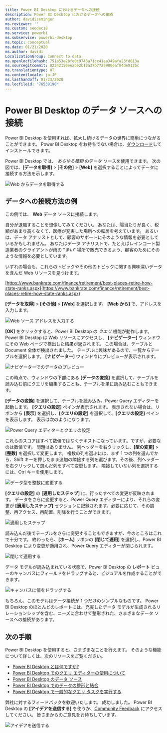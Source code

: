 ```yaml
---
title: Power BI Desktop におけるデータへの接続
description: Power BI Desktop におけるデータへの接続
author: davidiseminger
ms.reviewer: ''
ms.custom: seodec18
ms.service: powerbi
ms.subservice: powerbi-desktop
ms.topic: conceptual
ms.date: 01/21/2020
ms.author: davidi
LocalizationGroup: Connect to data
ms.openlocfilehash: 751a53e2bfe0c9743a71cc41aa349afa23fd013a
ms.sourcegitcommit: 02342150eeab52b13a37b7725900eaf84de912bc
ms.translationtype: HT
ms.contentlocale: ja-JP
ms.lasthandoff: 01/23/2020
ms.locfileid: "76539190"
---
```

# <a name="connect-to-data-sources-in-power-bi-desktop"></a>Power BI Desktop のデータ ソースへの接続

Power BI Desktop を使用すれば、拡大し続けるデータの世界に簡単につながることができます。 Power BI Desktop をお持ちでない場合は、[ダウンロード](https://go.microsoft.com/fwlink/?LinkID=521662)してインストールできます。

Power BI Desktop では、 *あらゆる種類* のデータ ソースを使用できます。 次の図では、**[データを取得]** > **[その他]** > **[Web]** を選択することによってデータに接続する方法を示します。

![Web からデータを取得する](media/desktop-connect-to-data/get-data-from-the-web.png)

## <a name="example-of-connecting-to-data"></a>データへの接続方法の例

この例では、 **Web** データ ソースに接続します。

自分が退職することを想像してみてください。 あなたは、陽当たりが良く、税額があまり高くなくて、医療が充実した場所への転居を考えています。 あるいは、データ アナリストとして、顧客のサポートにそのような情報を必要としているかもしれません。 あなたはデータ アナリストで、たとえばレインコート製造業者のクライアントが雨の "*多い*" 場所で販売できるよう、顧客のためにそのような情報を必要としています。

いずれの場合も、これらのトピックやその他のトピックに関する興味深いデータを含んだ Web リソースを見つけます。

[https://www.bankrate.com/finance/retirement/best-places-retire-how-state-ranks.aspx](https://www.bankrate.com/finance/retirement/best-places-retire-how-state-ranks.aspx)

**[データを取得]** > **[その他]** > **[Web]** を選択します。 **[Web から]** で、アドレスを入力します。

![Web ソース アドレスを入力する](media/desktop-connect-to-data/connecttodata_3.png)

**[OK]** をクリックすると、Power BI Desktop の *クエリ* 機能が動作します。 Power BI Desktop は Web リソースにアクセスし、 **[ナビゲーター]** ウィンドウにその Web ページで検出した結果が返されます。 この場合は、テーブルと Document 全体が検出されました。 テーブルに興味があるので、一覧からテーブルを選択します。 **[ナビゲーター]** ウィンドウにプレビューが表示されます。

![ナビゲーターでのデータのプレビュー](media/desktop-connect-to-data/datasources_fromnavigatordialog.png)

この時点で、ウィンドウの下部にある **[データの変換]** を選択して、テーブルを読み込む前にクエリを編集することも、テーブルを単に読み込むこともできます。

**[データの変換]** を選択して、テーブルを読み込み、Power Query エディターを起動します。 **[クエリの設定]** ペインが表示されます。 表示されない場合は、リボンから **[表示]** を選択し、**[クエリの設定]** を選択して、**[クエリの設定]** ペインを表示します。 表示は次のようになります。

![Power Query エディターとクエリの設定](media/desktop-connect-to-data/designer_gsg_editquery.png)

これらのスコアはすべて数値ではなくテキストになっています。ですが、必要なのは数値です。 問題はありません。 列ヘッダーを右クリックし、**[型の変更]** > **[整数]** を選択して変更します。 複数の列を選ぶには、まず 1 つの列を選んでから、Shift キーを押したまま追加の隣接する列を選びます。その後、列ヘッダーを右クリックして選んだ列をすべて変更します。 隣接していない列を選択するには、Ctrl キーを使用します。

![データ型を整数に変更する](media/desktop-connect-to-data/designer_gsg_changedatatype.png)

**[クエリの設定]** の **[適用したステップ]** に、行ったすべての変更が反映されます。 データをさらに変更すると、Power Query エディターにより、それらの変更が **[適用したステップ]** セクションに記録されます。必要に応じて、その調整、再アクセス、再配置、削除を行うことができます。

![適用したステップ](media/desktop-connect-to-data/designer_gsg_appliedsteps_changedtype.png)

読み込んだ後でテーブルをさらに変更することもできますが、今のところはこれで十分です。 終わったら、**[ホーム]** リボンの **[閉じて適用]** を選択し、Power BI Desktop により変更が適用され、Power Query エディターが閉じられます。

![閉じて適用する](media/desktop-connect-to-data/connecttodata_closenload.png)

データ モデルが読み込まれている状態で、Power BI Desktop の **レポート** ビューのキャンバスにフィールドをドラッグすると、ビジュアルを作成することができます。

![キャンバスに値をドラッグする](media/desktop-connect-to-data/connecttodata_dragontoreportview.png)

もちろん、このモデルはデータ接続が 1 つだけのシンプルなものです。 Power BI Desktop のほとんどのレポートには、充実したデータ モデルが生成されるリレーションシップを含む、ニーズに合わせて整形された、さまざまなデータ ソースへの接続があります。

## <a name="next-steps"></a>次の手順
Power BI Desktop を使用すると、さまざまなことを行えます。 そのような機能について詳しくは、次のリソースをご覧ください。

* [Power BI Desktop とは何ですか?](desktop-what-is-desktop.md)
* [Power BI Desktop でのクエリ エディターの使用について](desktop-query-overview.md)
* [Power BI Desktop のデータ ソース](desktop-data-sources.md)
* [Power BI Desktop でのデータの整形と結合](desktop-shape-and-combine-data.md)
* [Power BI Desktop で一般的なクエリ タスクを実行する](desktop-common-query-tasks.md)   

弊社に対するフィードバックを歓迎いたします。 成功しました。 Power BI Desktop の **[アイデアを送信する]** を使うか、[Community Feedback](https://community.powerbi.com/t5/Community-Feedback/bd-p/community-feedback) にアクセスしてください。 皆さまからのご意見をお待ちしています。

![アイデアを送信する](media/desktop-connect-to-data/sendfeedback.png)

